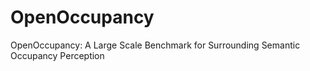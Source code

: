 # OpenOccupancy
OpenOccupancy: A Large Scale Benchmark for Surrounding Semantic Occupancy Perception
